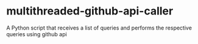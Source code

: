 # multithreaded-github-api-caller
A Python script that receives a list of queries and performs the respective queries using github api 
